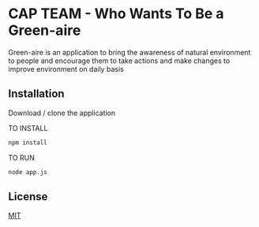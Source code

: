 # CAP TEAM - Who Wants To Be a Green-aire

Green-aire is an application to bring the awareness of natural environment to people and encourage them to take actions and make changes to improve environment on daily basis

## Installation

Download / clone the application

TO INSTALL 
```bash
npm install
```

TO RUN
```bash
node app.js
```

## License
[MIT](https://choosealicense.com/licenses/mit/)